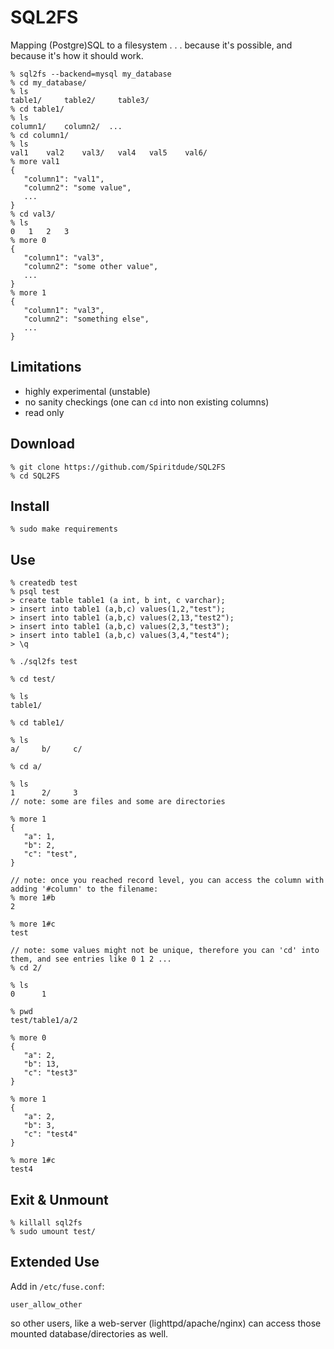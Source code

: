 # SQL2FS

Mapping (Postgre)SQL to a filesystem . . . because it's possible, and because it's how it should work.
```
% sql2fs --backend=mysql my_database
% cd my_database/
% ls
table1/     table2/     table3/
% cd table1/
% ls
column1/    column2/  ...
% cd column1/
% ls
val1    val2    val3/   val4   val5    val6/ 
% more val1
{
   "column1": "val1",
   "column2": "some value",
   ...
}
% cd val3/
% ls
0   1   2   3 
% more 0
{
   "column1": "val3",
   "column2": "some other value",
   ...
}
% more 1
{
   "column1": "val3",
   "column2": "something else",
   ...
}
```

## Limitations
- highly experimental (unstable)
- no sanity checkings (one can `cd` into non existing columns)
- read only

## Download
```
% git clone https://github.com/Spiritdude/SQL2FS
% cd SQL2FS
```

## Install
```
% sudo make requirements
```

## Use 
```
% createdb test
% psql test
> create table table1 (a int, b int, c varchar);
> insert into table1 (a,b,c) values(1,2,"test");
> insert into table1 (a,b,c) values(2,13,"test2");
> insert into table1 (a,b,c) values(2,3,"test3");
> insert into table1 (a,b,c) values(3,4,"test4");
> \q

% ./sql2fs test

% cd test/

% ls
table1/

% cd table1/

% ls
a/     b/     c/

% cd a/

% ls
1      2/     3
// note: some are files and some are directories

% more 1
{
   "a": 1,
   "b": 2,
   "c": "test",
}

// note: once you reached record level, you can access the column with adding '#column' to the filename:
% more 1#b
2

% more 1#c
test

// note: some values might not be unique, therefore you can 'cd' into them, and see entries like 0 1 2 ...
% cd 2/

% ls 
0      1

% pwd
test/table1/a/2

% more 0
{ 
   "a": 2,
   "b": 13,
   "c": "test3"
}

% more 1
{ 
   "a": 2,
   "b": 3,
   "c": "test4"
}

% more 1#c
test4

```

## Exit & Unmount
```
% killall sql2fs
% sudo umount test/
```

## Extended Use

Add in `/etc/fuse.conf`:
```
user_allow_other
```

so other users, like a web-server (lighttpd/apache/nginx) can access those mounted database/directories as well.

